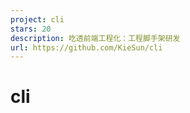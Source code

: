 ```yaml
---
project: cli
stars: 20
description: 吃透前端工程化：工程脚手架研发
url: https://github.com/KieSun/cli
---
```


cli
===
